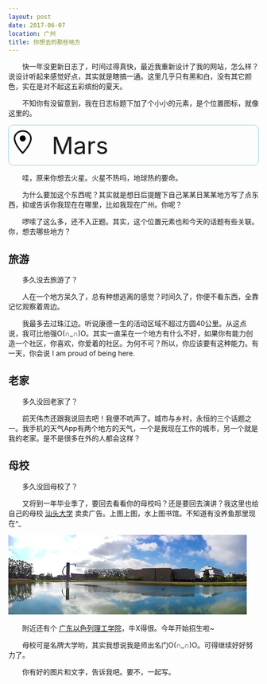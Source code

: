 ```yaml
---
layout: post
date: 2017-06-07
location: 广州
title: 你想去的那些地方
---
```

快一年没更新日志了，时间过得真快，最近我重新设计了我的网站，怎么样？说设计听起来感觉好点，其实就是瞎搞一通。这里几乎只有黑和白，没有其它颜色，实在是对不起这五彩缤纷的夏天。

不知你有没留意到，我在日志标题下加了个小小的元素，是个位置图标，就像这里的。

<div class="demo">
  <svg width="36px" height="48px" viewBox="0 0 12 16" version="1.1" xmlns="http://www.w3.org/2000/svg" xmlns:xlink="http://www.w3.org/1999/xlink">
    <!-- Generator: Sketch 40.3 (33839) - http://www.bohemiancoding.com/sketch -->
    <title>location</title>
    <desc>Created with Sketch.</desc>
    <defs></defs>
    <g id="Octicons" stroke="none" stroke-width="1" fill="none" fill-rule="evenodd">
        <g id="location" fill="#000000">
            <path d="M6,0 C2.69,0 0,2.5 0,5.5 C0,10.02 6,16 6,16 C6,16 12,10.02 12,5.5 C12,2.5 9.31,0 6,0 L6,0 Z M6,14.55 C4.14,12.52 1,8.44 1,5.5 C1,3.02 3.25,1 6,1 C7.34,1 8.61,1.48 9.56,2.36 C10.48,3.22 11,4.33 11,5.5 C11,8.44 7.86,12.52 6,14.55 L6,14.55 Z M8,5.5 C8,6.61 7.11,7.5 6,7.5 C4.89,7.5 4,6.61 4,5.5 C4,4.39 4.89,3.5 6,3.5 C7.11,3.5 8,4.39 8,5.5 L8,5.5 Z" id="Shape"></path>
        </g>
    </g>
  </svg> &nbsp; Mars
</div>

哇，原来你想去火星。火星不热吗，地球热的要命。

为什么要加这个东西呢？其实就是想日后提醒下自己某某日某某地方写了点东西，抑或告诉你我现在在哪里，比如我现在广州。你呢？

啰嗦了这么多，还不入正题。其实，这个位置元素也和今天的话题有些关联。你，想去哪些地方？

## 旅游

多久没去旅游了？

人在一个地方呆久了，总有种想逃离的感觉？时间久了，你便不看东西，全靠记忆观察着周边。

我最多去过珠江边。听说康德一生的活动区域不超过方圆40公里。从这点说，我可比他强O(∩_∩)O。其实一直呆在一个地方有什么不好，如果你有能力创造一个社区，你喜欢，你爱着的社区。为何不可？所以，你应该要有这种能力。有一天，你会说 I am proud of being here.

## 老家

多久没回老家了？

前天伟杰还跟我说回去吧！我便不吭声了。城市与乡村，永恒的三个话题之一。我手机的天气App有两个地方的天气，一个是我现在工作的城市，另一个就是我的老家。是不是很多在外的人都会这样？

## 母校

多久没回母校了？

又将到一年毕业季了，要回去看看你的母校吗？还是要回去演讲？我这里也给自己的母校 [汕头大学](http://www.stu.edu.cn) 卖卖广告。上图上图，水上图书馆。不知道有没养鱼那里现在^_

<img src="/images/image001.jpg" alt="水上图书馆">

附近还有个 [广东以色列理工学院](http://www.gtiit.edu.cn)，牛X得很。今年开始招生啦~

母校可是名牌大学哟，其实我想说我是师出名门O(∩_∩)O。可得继续好好努力了。

你有好的图片和文字，告诉我吧。要不，一起写。

<style>
  p {
    text-indent: 2em;
  }
  .demo {
    font-size: 48px;
    border: 1px solid skyblue;
    border-radius: 10px;
    padding: 10px;
  }
</style>

